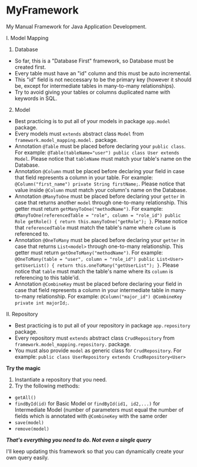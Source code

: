 # MyFramework
My Manual Framework for Java Application Development.

I. Model Mapping
1. Database
- So far, this is a "Database First" framework, so Database must be created first.
- Every table must have an "id" column and this must be auto incremental.
- This "id" field is not neccessary to be the primary key (however it should be, except for intermediate tables in many-to-many relationships).
- Try to avoid giving your tables or columns duplicated name with keywords in SQL.
2. Model
- Best practicing is to put all of your models in package ```app.model``` package.
- Every models must ```extends``` abstract class ```Model``` from ```framework.model_mapping.model.``` package.
- Annotation ```@Table``` must be placed before declaring your ```public class```. For example:
      ```
      @Table(tableName="user")
      public class User extends Model
      ```. Please notice that ```tableName``` must match your table's name on the Database.
- Annotation ```@Column``` must be placed before declaring your field in case that field represents a column in your table. For example:
      ```
      @Column("first_name")
      private String firstName;
      ```. Please notice that value inside ```@Column``` must match your column's name on the Database.
- Annotation ```@ManyToOne``` must be placed before declaring your ```getter``` in case that returns another ```model``` through one-to-many relationship. This getter must return ```getManyToOne("methodName")```. For example:
      ```
      @ManyToOne(referencedTable = "role", column = "role_id")
      public Role getRole() {
        return this.manyToOne("getRole");
      }
      ```. Please notice that ```referencedTable``` must match the table's name where ```column``` is referenced to.
- Annotation ```@OneToMany``` must be placed before declaring your ```getter``` in case that returns  ```List<model>``` through one-to-many relationship. This getter must return ```getOneToMany("methodName")```. For example:
      ```
      @OneToMany(table = "user", column = "role_id")
      public List<User> getUserList() {
        return this.oneToMany("getUserList");
      }
      ```. Please notice that ```table``` must match the table's name where its ```column``` is referencing to this table'id.
- Annotation ```@CombineKey```  must be placed before declaring your field in case that field represents a column in your intermediate table in many-to-many relationship. For example:
      ```
      @Column("major_id")
      @CombineKey
      private int majorId;
      ```.  
      
      
II. Repository
- Best practicing is to put all of your repository in package ```app.repository``` package.
- Every repository must ```extends``` abstract class ```CrudRepository``` from ```framework.model_mapping.repository.``` package.
- You must also provide ```model``` as generic class for ```CrudRepository```. For example:
      ```
      public class UserRepository extends CrudRepository<User>
      ```
      
**Try the magic**      
1. Instantiate a repository that you need.
2. Try the following methods:
  - ```getAll()```
  - ```findById(id)``` for Basic Model or ```findById(id1, id2,...)``` for Intermediate Model (number of parameters must equal the number of fields which is annotated with ```@CombineKey``` with the same order
  - ```save(model)```
  - ```remove(model)```
  
***That's everything you need to do. Not even a single query***

I'll keep updating this framework so that you can dynamically create your own query easily.  
